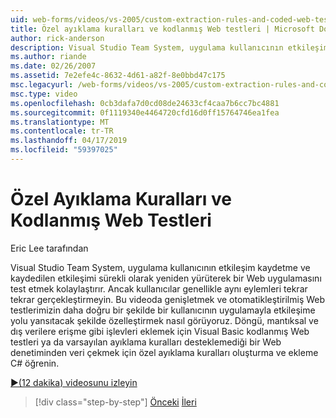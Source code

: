 ```yaml
---
uid: web-forms/videos/vs-2005/custom-extraction-rules-and-coded-web-tests
title: Özel ayıklama kuralları ve kodlanmış Web testleri | Microsoft Docs
author: rick-anderson
description: Visual Studio Team System, uygulama kullanıcının etkileşim kaydetme ve yeniden sürekli olarak yeniden yürüterek bir Web uygulamasını test kolaylaştırır...
ms.author: riande
ms.date: 02/26/2007
ms.assetid: 7e2efe4c-8632-4d61-a82f-8e0bbd47c175
msc.legacyurl: /web-forms/videos/vs-2005/custom-extraction-rules-and-coded-web-tests
msc.type: video
ms.openlocfilehash: 0cb3dafa7d0cd08de24633cf4caa7b6cc7bc4881
ms.sourcegitcommit: 0f1119340e4464720cfd16d0ff15764746ea1fea
ms.translationtype: MT
ms.contentlocale: tr-TR
ms.lasthandoff: 04/17/2019
ms.locfileid: "59397025"
---
```

# <a name="custom-extraction-rules-and-coded-web-tests"></a>Özel Ayıklama Kuralları ve Kodlanmış Web Testleri

Eric Lee tarafından

Visual Studio Team System, uygulama kullanıcının etkileşim kaydetme ve kaydedilen etkileşimi sürekli olarak yeniden yürüterek bir Web uygulamasını test etmek kolaylaştırır. Ancak kullanıcılar genellikle aynı eylemleri tekrar tekrar gerçekleştirmeyin. Bu videoda genişletmek ve otomatikleştirilmiş Web testlerimizin daha doğru bir şekilde bir kullanıcının uygulamayla etkileşime yolu yansıtacak şekilde özelleştirmek nasıl görüyoruz. Döngü, mantıksal ve dış verilere erişme gibi işlevleri eklemek için Visual Basic kodlanmış Web testleri ya da varsayılan ayıklama kuralları desteklemediği bir Web denetiminden veri çekmek için özel ayıklama kuralları oluşturma ve ekleme C# öğrenin.

[&#9654;(12 dakika) videosunu izleyin](https://channel9.msdn.com/Blogs/ASP-NET-Site-Videos/custom-extraction-rules-and-coded-web-tests)

> [!div class="step-by-step"]
> [Önceki](code-coverage-of-automated-tests.md)
> [İleri](the-effects-of-caching.md)
